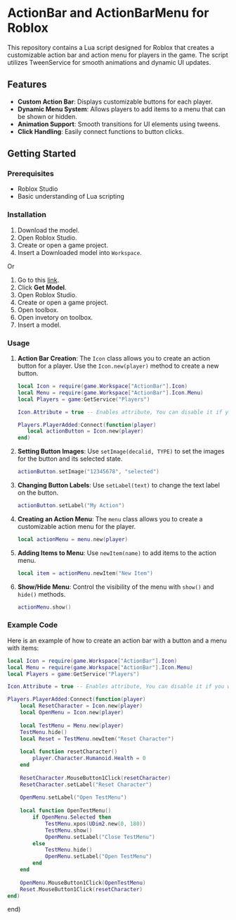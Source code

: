 # ActionBar and ActionBarMenu for Roblox

This repository contains a Lua script designed for Roblox that creates a customizable action bar and action menu for players in the game. The script utilizes TweenService for smooth animations and dynamic UI updates.

## Features

- **Custom Action Bar**: Displays customizable buttons for each player.
- **Dynamic Menu System**: Allows players to add items to a menu that can be shown or hidden.
- **Animation Support**: Smooth transitions for UI elements using tweens.
- **Click Handling**: Easily connect functions to button clicks.

## Getting Started

### Prerequisites

- Roblox Studio
- Basic understanding of Lua scripting

### Installation

1. Download the model.
2. Open Roblox Studio.
3. Create or open a game project.
4. Insert a Downloaded model into `Workspace`.

Or

1. Go to this [link](https://create.roblox.com/store/asset/140501759706489/ActionBar).
2. Click **Get Model**.
3. Open Roblox Studio.
4. Create or open a game project.
5. Open toolbox.
6. Open invetory on toolbox.
7. Insert a model.

### Usage

1. **Action Bar Creation**: The `Icon` class allows you to create an action button for a player. Use the `Icon.new(player)` method to create a new button.

   ```lua
   local Icon = require(game.Workspace["ActionBar"].Icon)
   local Menu = require(game.Workspace["ActionBar"].Icon.Menu)
   local Players = game:GetService("Players")
   
   Icon.Attribute = true -- Enables attribute, You can disable it if you want.
   
   Players.PlayerAdded:Connect(function(player)
      local actionButton = Icon.new(player)
   end)
   ```

2. **Setting Button Images**: Use `setImage(decalid, TYPE)` to set the images for the button and its selected state.

   ```lua
   actionButton.setImage("12345678", "selected")
   ```

3. **Changing Button Labels**: Use `setLabel(text)` to change the text label on the button.

   ```lua
   actionButton.setLabel("My Action")
   ```

4. **Creating an Action Menu**: The `menu` class allows you to create a customizable action menu for the player.

   ```lua
   local actionMenu = menu.new(player)
   ```

5. **Adding Items to Menu**: Use `newItem(name)` to add items to the action menu.

   ```lua
   local item = actionMenu.newItem("New Item")
   ```

6. **Show/Hide Menu**: Control the visibility of the menu with `show()` and `hide()` methods.

   ```lua
   actionMenu.show()
   ```

### Example Code

Here is an example of how to create an action bar with a button and a menu with items:

```lua
local Icon = require(game.Workspace["ActionBar"].Icon)
local Menu = require(game.Workspace["ActionBar"].Icon.Menu)
local Players = game:GetService("Players")

Icon.Attribute = true -- Enables attribute, You can disable it if you want.

Players.PlayerAdded:Connect(function(player)
	local ResetCharacter = Icon.new(player)
	local OpenMenu = Icon.new(player)
	
	local TestMenu = Menu.new(player)
	TestMenu.hide()
	local Reset = TestMenu.newItem("Reset Character")
	
	local function resetCharacter()
		player.Character.Humanoid.Health = 0
	end
	
	ResetCharacter.MouseButton1Click(resetCharacter)
	ResetCharacter.setLabel("Reset Character")
	
	OpenMenu.setLabel("Open TestMenu")
	
	local function OpenTestMenu()
		if OpenMenu.Selected then
			TestMenu.xpos(UDim2.new(0, 180))
			TestMenu.show()
			OpenMenu.setLabel("Close TestMenu")
		else
			TestMenu.hide()
			OpenMenu.setLabel("Open TestMenu")
		end
	end
	
	OpenMenu.MouseButton1Click(OpenTestMenu)
	Reset.MouseButton1Click(resetCharacter)
end)
```
end)
```
